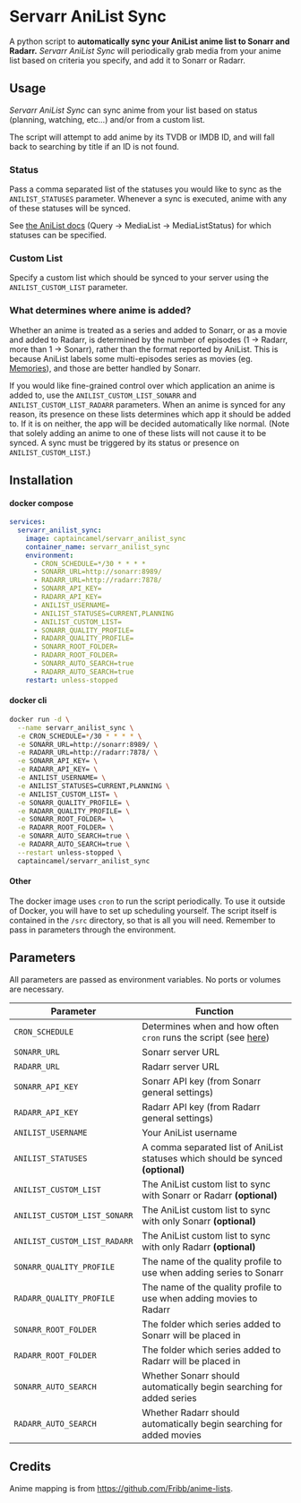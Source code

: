# Servarr AniList Sync

A python script to **automatically sync your AniList anime list to Sonarr and Radarr.** *Servarr AniList Sync* will periodically grab media from your anime list based on criteria you specify, and add it to Sonarr or Radarr.

## Usage

*Servarr AniList Sync* can sync anime from your list based on status (planning, watching, etc...) and/or from a custom list.

The script will attempt to add anime by its TVDB or IMDB ID, and will fall back to searching by title if an ID is not found.

### Status

Pass a comma separated list of the statuses you would like to sync as the `ANILIST_STATUSES` parameter. Whenever a sync is executed, anime with any of these statuses will be synced.

See [the AniList docs](https://anilist.github.io/ApiV2-GraphQL-Docs/) (Query -> MediaList -> MediaListStatus) for which statuses can be specified.

### Custom List

Specify a custom list which should be synced to your server using the `ANILIST_CUSTOM_LIST` parameter.

### What determines where anime is added?

Whether an anime is treated as a series and added to Sonarr, or as a movie and added to Radarr, is determined by the number of episodes (1 -> Radarr, more than 1 -> Sonarr), rather than the format reported by AniList. This is because AniList labels some multi-episodes series as movies (eg. [Memories](https://anilist.co/anime/1462/MEMORIES)), and those are better handled by Sonarr.

If you would like fine-grained control over which application an anime is added to, use the `ANILIST_CUSTOM_LIST_SONARR` and `ANILIST_CUSTOM_LIST_RADARR` parameters. When an anime is synced for any reason, its presence on these lists determines which app it should be added to. If it is on neither, the app will be decided automatically like normal. (Note that solely adding an anime to one of these lists will not cause it to be synced. A sync must be triggered by its status or presence on `ANILIST_CUSTOM_LIST`.)

## Installation

#### docker compose

```yaml
services:
  servarr_anilist_sync:
    image: captaincamel/servarr_anilist_sync
    container_name: servarr_anilist_sync
    environment:
      - CRON_SCHEDULE=*/30 * * * *
      - SONARR_URL=http://sonarr:8989/
      - RADARR_URL=http://radarr:7878/
      - SONARR_API_KEY=
      - RADARR_API_KEY=
      - ANILIST_USERNAME=
      - ANILIST_STATUSES=CURRENT,PLANNING
      - ANILIST_CUSTOM_LIST=
      - SONARR_QUALITY_PROFILE=
      - RADARR_QUALITY_PROFILE=
      - SONARR_ROOT_FOLDER=
      - RADARR_ROOT_FOLDER=
      - SONARR_AUTO_SEARCH=true
      - RADARR_AUTO_SEARCH=true
    restart: unless-stopped
```

#### docker cli

```sh
docker run -d \
  --name servarr_anilist_sync \
  -e CRON_SCHEDULE=*/30 * * * * \
  -e SONARR_URL=http://sonarr:8989/ \
  -e RADARR_URL=http://radarr:7878/ \
  -e SONARR_API_KEY= \
  -e RADARR_API_KEY= \
  -e ANILIST_USERNAME= \
  -e ANILIST_STATUSES=CURRENT,PLANNING \
  -e ANILIST_CUSTOM_LIST= \
  -e SONARR_QUALITY_PROFILE= \
  -e RADARR_QUALITY_PROFILE= \
  -e SONARR_ROOT_FOLDER= \
  -e RADARR_ROOT_FOLDER= \
  -e SONARR_AUTO_SEARCH=true \
  -e RADARR_AUTO_SEARCH=true \
  --restart unless-stopped \
  captaincamel/servarr_anilist_sync
```

#### Other

The docker image uses `cron` to run the script periodically. To use it outside of Docker, you will have to set up scheduling yourself. The script itself is contained in the  `/src` directory, so that is all you will need. Remember to pass in parameters through the environment.

## Parameters

All parameters are passed as environment variables. No ports or volumes are necessary.

| Parameter                    | Function                                                                                                                         |
|------------------------------|----------------------------------------------------------------------------------------------------------------------------------|
| `CRON_SCHEDULE`              | Determines when and how often `cron` runs the script (see [here](https://www.ibm.com/docs/en/db2oc?topic=task-unix-cron-format)) |
| `SONARR_URL`                 | Sonarr server URL                                                                                                                |
| `RADARR_URL`                 | Radarr server URL                                                                                                                |
| `SONARR_API_KEY`             | Sonarr API key (from Sonarr general settings)                                                                                    |
| `RADARR_API_KEY`             | Radarr API key (from Radarr general settings)                                                                                    |
| `ANILIST_USERNAME`           | Your AniList username                                                                                                            |
| `ANILIST_STATUSES`           | A comma separated list of AniList statuses which should be synced **(optional)**                                                 |
| `ANILIST_CUSTOM_LIST`        | The AniList custom list to sync with Sonarr or Radarr **(optional)**                                                             |
| `ANILIST_CUSTOM_LIST_SONARR` | The AniList custom list to sync with only Sonarr **(optional)**                                                                  |
| `ANILIST_CUSTOM_LIST_RADARR` | The AniList custom list to sync with only Radarr **(optional)**                                                                  |
| `SONARR_QUALITY_PROFILE`     | The name of the quality profile to use when adding series to Sonarr                                                              |
| `RADARR_QUALITY_PROFILE`     | The name of the quality profile to use when adding movies to Radarr                                                              |
| `SONARR_ROOT_FOLDER`         | The folder which series added to Sonarr will be placed in                                                                        |
| `RADARR_ROOT_FOLDER`         | The folder which series added to Radarr will be placed in                                                                        |
| `SONARR_AUTO_SEARCH`         | Whether Sonarr should automatically begin searching for added series                                                             |
| `RADARR_AUTO_SEARCH`         | Whether Radarr should automatically begin searching for added movies                                                             |

## Credits

Anime mapping is from <https://github.com/Fribb/anime-lists>.